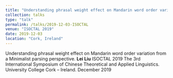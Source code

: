```yaml
---
title: "Understanding phrasal weight effect on Mandarin word order variation from a Minimalist parsing perspective"
collection: talks
type: "talk"
permalink: /talks/2019-12-03-ISOCTAL
venue: "ISOCTAL 2019"
date: 2019-12-03
location: "Cork, Ireland"
---
```


Understanding phrasal weight effect on Mandarin word order variation from a Minimalist parsing perspective. <b>Lei Liu</b> ISOCTAL 2019 The 3rd International Symposium of Chinese Theoretical and Applied Linguistics. University College Cork – Ireland. December 2019

